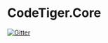 # CodeTiger.Core

[![Gitter](https://badges.gitter.im/csdahlberg/CodeTiger.Core.svg)](https://gitter.im/csdahlberg/CodeTiger.Core?utm_source=badge&utm_medium=badge&utm_campaign=pr-badge&utm_content=badge)